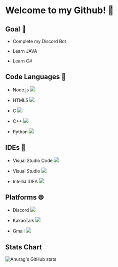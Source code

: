 # Welcome to my Github! 📁

## Goal 🎯
- Complete my Discord Bot

- Learn JAVA

- Learn C#

## Code Languages 📝

- Node.js <img src="https://img.shields.io/badge/Node.js-339933?style=flat-square&logo=Node.js&logoColor=white"/>

- HTML5 <img src="https://img.shields.io/badge/HTML5-E34F26?style=flat-square&logo=HTML5&logoColor=white"/></a>

- C <img src="https://img.shields.io/badge/-A8B9CC?style=flat-square&logo=C&logoColor=white"/>

- C++ <img src="https://img.shields.io/badge/C++-00599C?style=flat-square&logo=C++&logoColor=white"/>

- Python <img src="https://img.shields.io/badge/Python-3776AB?style=flat-square&logo=Python&logoColor=white"/>

## IDEs 🔧

- Visual Studio Code <img src="https://img.shields.io/badge/Visual Studio Code-007ACC?style=flat-square&logo=Visual Studio Code&logoColor=white"/>

 - Visual Studio <img src="https://img.shields.io/badge/Visual Studio-5C2D91?style=flat-square&logo=Visual Studio&logoColor=white"/>

- IntelliJ IDEA <img src="https://img.shields.io/badge/IntelliJ IDEA-000000?style=flat-square&logo=IntelliJ IDEA&logoColor=white"/>

## Platforms 🌐

- Discord <img src="https://img.shields.io/badge/Discord-5865F2?style=flat-square&logo=Discord&logoColor=white"/>

- KakaoTalk <img src="https://img.shields.io/badge/KakaoTalk-FFCD00?style=flat-square&logo=KakaoTalk&logoColor=black"/>

- Gmail <img src="https://img.shields.io/badge/venice6049@gmail.com-EA4335?style=flat-square&logo=Gmail&logoColor=white"/>

## Stats Chart

![Anurag's GitHub stats](https://github-readme-stats.vercel.app/api?username=yotyot-github&show_icons=true&theme=radical)
